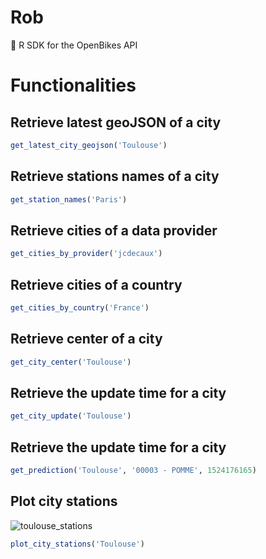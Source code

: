 # Rob
:rainbow: R SDK for the OpenBikes API

# Functionalities

## Retrieve latest geoJSON of a city

```r
get_latest_city_geojson('Toulouse')
```

## Retrieve stations names of a city

```r
get_station_names('Paris')
```

## Retrieve cities of a data provider

```r
get_cities_by_provider('jcdecaux')
```

## Retrieve cities of a country

```r
get_cities_by_country('France')
```

## Retrieve center of a city

```r
get_city_center('Toulouse')
```

## Retrieve the update time for a city

```r
get_city_update('Toulouse')

```
## Retrieve the update time for a city

```r
get_prediction('Toulouse', '00003 - POMME', 1524176165)
```

## Plot city stations

![toulouse_stations](http://i.imgur.com/5Gqfu7N.gifv)

```r
plot_city_stations('Toulouse')
```
